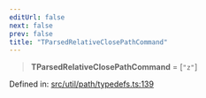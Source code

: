 ```yaml
---
editUrl: false
next: false
prev: false
title: "TParsedRelativeClosePathCommand"
---
```


> **TParsedRelativeClosePathCommand** = \[`"z"`\]

Defined in: [src/util/path/typedefs.ts:139](https://github.com/fabricjs/fabric.js/blob/8206f10a405480a7ba988ff6cfdde6412c1f13f8/src/util/path/typedefs.ts#L139)
